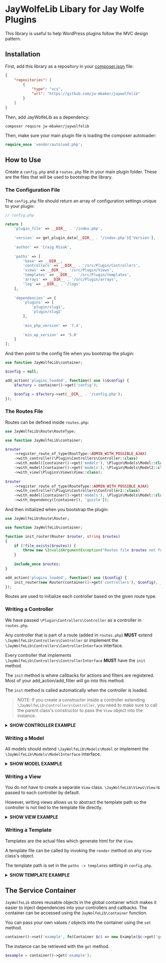 # JayWolfeLib Libary for Jay Wolfe Plugins

This library is useful to help WordPress plugins follow the MVC design pattern.

## Installation

First, add this library as a repository in your [composer.json](https://getcomposer.org) file:
```json
{
    "repositories": [
        {
            "type": "vcs",
            "url": "https://github.com/jw-mbaker/jaywolfelib"
        }
    ]
}
```

Then, add JayWolfeLib as a dependency:
```
composer require jw-mbaker/jaywolfelib
```

Then, make sure your main plugin file is loading the composer autoloader:
```php
require_once 'vendor/autoload.php';
```

## How to Use

Create a `config.php` and a `routes.php` file in your main plugin folder. These are the files that will be used to bootstrap the library.

### The Configuration File

The `config.php` file should return an array of configuration settings unique to your plugin:
```php
// config.php

return [
    'plugin_file' => __DIR__ . '/index.php',
    
    'version' => get_plugin_data(__DIR__ . '/index.php')['Version'],
    
    'author' => 'Craig Misak',
    
    'paths' => [
        'base' => __DIR__,
        'controllers' => __DIR__ . '/src/Plugin/Controllers',
        'views' => __DIR__ . '/src/Plugin/Views',
        'templates' => __DIR__ . '/src/Plugin/templates',
        'arrays' => __DIR__ . '/src/Plugin/arrays',
        'log' => __DIR__ . '/logs'
    ],
    
    'dependencies' => [
        'plugins' => [
            'plugin/slug1',
            'plugin/slug2'
        ],
        
        'min_php_version' => '7.4',
        
        'min_wp_version' => '5.0'
    ]
];
```

And then point to the config file when you bootstrap the plugin:
```php
use function JayWolfeLib\container;

$config = null;

add_action('plugins_loaded', function() use (&$config) {
    $factory = container()->get('config');

    $config = $factory->set(__DIR__ . '/config.php');
});
```

### The Routes File

Routes can be defined inside `routes.php`:

```php
use JayWolfeLib\Route\RouteType;

use function JayWolfeLib\container;

$router
    ->register_route_of_type(RoutType::ADMIN_WITH_POSSIBLE_AJAX)
    ->with_controller(\Plugin\Controllers\Controller::class)
    ->with_model([container()->get('models'), \Plugin\Models\Model::class])
    ->with_model([container()->get('models'), \Plugin\Models\Model2::class])
    ->with_view(\Plugins\Views\View::class);
    
$router
    ->register_route_of_type(RouteType::ADMIN_WITH_POSSIBLE_AJAX)
    ->with_controller(\Plugin\Controllers\Controller2::class)
    ->with_model([container()->get('models'), \Plugin\Models\Model::class])
    ->with_dependency([container(), 'guzzle']);
```

And then initialized when you bootstrap the plugin:

```php
use JayWolfeLib\Route\Router;

use function JayWolfeLib\container;

function init_router(Router $router, string $routes)
{
    if (!file_exists($routes)) {
        throw new \InvalidArgumentException("Routes file $routes not found.");
    }
    
    include_once $routes;
}

add_action('plugins_loaded', function() use ($config) {
    init_router(new Router(container()->get('controllers'), $config), __DIR__ . '/routes.php');
});
```

Routes are used to initialize each controller based on the given route type.

### Writing a Controller

We have passed `\Plugin\Controllers\Controller` as a controller in `routes.php`.

Any controller that is part of a route (added in `routes.php`) **MUST** extend `\JayWolfeLib\Controllers\Controller` or implement the `\JayWolfeLib\Controllers\ControllerInterface` interface.

Every controller that implements `\JayWolfeLib\Controllers\ControllerInterface` **MUST** have the `init` method.

The `init` method is where callbacks for actions and filters are registered. Most of your add_action/add_filter will go into this method.

The `init` method is called automatically when the controller is loaded.

> NOTE: If you create a constructor inside a controller extending `\JayWolfeLib\Controllers\Controller`, you need to make sure to call the parent class's constructor to pass the `View` object into the instance.

<details>
    <summary><b>SHOW CONTROLLER EXAMPLE</b></summary>
    Here is an example of how a controller would look

```php
<?php
// file: PLUGIN_PATH/src/Plugin/Controllers/Controller.php

namespace Plugin\Controllers;

use Plugin\Models\Model;
use Plugin\Models\Model2;
use JayWolfeLib\Views\ViewInterface;
use JayWolfeLib\Hooks\{Hooks, Ajax, MenuPage};
use JayWolfeLib\Input;

class Controller extends \JayWolfeLib\Controllers\Controller
{
    /** @var Model */
    private $model;
    
    /** @var Model2 */
    private $model2;

    public function __construct(ViewInterface $view, Model $model, Model2 $model2)
    {
        parent::__construct($view);
        
        $this->model = $model;
        $this->model2 = $model2;
    }
    
    public function init(): void
    {
        Hooks::add_action('admin_enqueue_scripts', [$this, 'load_scripts']);
        Hooks::add_action('admin_menu', [$this, 'load_menu']);
        
        Ajax::add_ajax('save_plugin_data', [$this, 'save_data']);
    }
    
    /**
    * Load scripts.
    *
    * @param string $hook
    * @return void
    */
    public function load_scripts(string $hook): void
    {
        
    }
    
    /**
    * Load the admin menu.
    *
    * @return void
    */
    public function load_menu(): void
    {
        MenuPage::add_menu_page(
            'Example',
            'Example',
            'administrator',
            'example-plugin',
            [$this, 'main_page']
        );
    }
    
    /**
    * The main page.
    *
    * @param Input $input
    * @return void
    */
    public function main_page(Input $input): void
    {
        $this->view->main_page();
    }
    
    /**
    * Save data.
    *
    * wp_ajax_save_plugin_data
    *
    * @param Input $input
    * @return void
    */
    public function save_data(Input $input): void
    {
        $data = [];
        $id = $this->model->save($data, $input->post('id');
        
        $input->send_json(['id' => $id]);
        wp_die();
    }
}
```
</details>

### Writing a Model

All models should extend `\JayWolfeLib\Models\Model` or implement the `\JayWolfeLib\Models\ModelInterface` interface.

<details>
    <summary><b>SHOW MODEL EXAMPLE</b></summary>
    Here is an example of how a model would look
    
```php
<?php
// file: PLUGIN_PATH/src/Plugin/Models/Model.php

namespace Plugin\Models;

use JayWolfeLib\Factory\ModelfactoryInterface;

class Model extends \JayWolfeLib\Models\Model
{
    public function __construct(\WPDB $wpdb, ModelFactoryInterface $factory)
    {
        parent::__construct($wpdb, $factory, 'our_table');
    }
    
    /**
    * Save data.
    *
    * @param array $data
    * @param int|null $id
    * @return int|null
    */
    public function save(array $data, ?int $id = null): ?int
    {
        return $this->saveData($data, $id);
    }
}
```
</details>

### Writing a View

You do not have to create a separate `View` class. `\JayWolfeLib\Views\View` is passed to each controller by default.

However, writing views allows us to abstract the template path so the controller is not tied to the template file directly.

<details>
    <summary><b>SHOW VIEW EXAMPLE</b></summary>
    Here is an example of how a view would look

```php
<?php
// file: PLUGIN_PATH/src/Plugin/Views/View.php

namespace Plugin\Views;

class View extends \JayWolfeLib\Views\View
{
    public function main_page(array $data = []): void
    {
        $this->render('main-page', $data);
    }
}
```
</details>

### Writing a Template

Templates are the actual files which generate html for the `View`.

A template file can be called by invoking the `render` method on any `View` class's object.

The template path is set in the `paths -> templates` setting in `config.php`.

<details>
    <summary><b>SHOW TEMPLATE EXAMPLE</b></summary>
    Here is an example of how a template would look

```php
// file: PLUGIN_PATH/src/Plugin/templates/main-page.php

<?php echo 'Hello world!'?>
```
</details>

## The Service Container

`JayWolfeLib` stores reusable objects in the global container which makes it easier to inject dependencies into your controllers and callbacks. The container can be accessed using the `JayWolfeLib\container` function.

You can pass your own values / objects into the container using the `set` method.
```php
container()->set('example', fn(Container $c) => new Example($c->get('guzzle')));
```

The instance can be retrieved with the `get` method.
```php
$example = container()->get('example');
```
